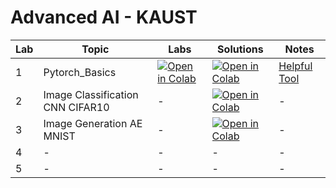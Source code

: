 # **Advanced AI - KAUST**  

| Lab | Topic | Labs | Solutions | Notes |
|------|-------------------------------|--------------------------------------------------------------------|------------|----------------------------------------------------------------|
| 1 | Pytorch_Basics | [![Open in Colab](https://colab.research.google.com/assets/colab-badge.svg)](https://colab.research.google.com/drive/1KW2CyLvvMhSmCTtRCD_XYBcrZBZxbs9m?usp=sharing) |  [![Open in Colab](https://colab.research.google.com/assets/colab-badge.svg)](https://colab.research.google.com/drive/13lIAUfR65fF5_v-8yIiiZSUlAQRWoZjQ?usp=sharing) | [Helpful Tool](https://htmlpreview.github.io/?https://github.com/khalaf135/Lab1/blob/main/lab1.html) |
| 2 | Image Classification CNN CIFAR10 | - | [![Open in Colab](https://colab.research.google.com/assets/colab-badge.svg)](https://colab.research.google.com/drive/10q3K8-IgM0AYXyohA9toanWleG-Yt-ec?usp=sharing) | - |
| 3 | Image Generation AE MNIST | - | [![Open in Colab](https://colab.research.google.com/assets/colab-badge.svg)](https://colab.research.google.com/drive/1xJLZLogcX_auVKPJa3a4Xq0cXAg1o3Oe?usp=sharing) | - |
| 4 | - | - | - | - |
| 5 | - | - | - | - |
